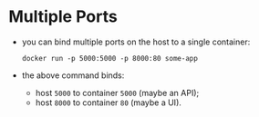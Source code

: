 # Multiple Ports

- you can bind multiple ports on the host to a single container:

    ```commandline
    docker run -p 5000:5000 -p 8000:80 some-app
    ```

- the above command binds:
  - host `5000` to container `5000` (maybe an API);
  - host `8000` to container `80` (maybe a UI).
